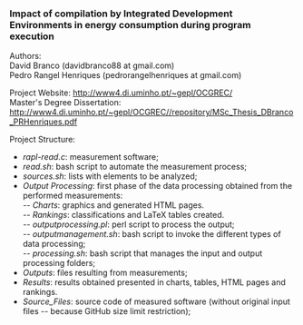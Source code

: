 ### Impact of compilation by Integrated Development Environments in energy consumption during program execution 
Authors: <br>
David Branco (davidbranco88 at gmail.com) <br>
Pedro Rangel Henriques (pedrorangelhenriques at gmail.com) <br>

Project Website: http://www4.di.uminho.pt/~gepl/OCGREC/ <br>
Master's Degree Dissertation: http://www4.di.uminho.pt/~gepl/OCGREC//repository/MSc_Thesis_DBranco_PRHenriques.pdf <br>

Project Structure:
- *rapl-read.c*: measurement software;
- *read.sh*: bash script to automate the measurement process;
- *sources.sh*: lists with elements to be analyzed;
- *Output Processing*: first phase of the data processing obtained from the performed measurements:<br>
-- *Charts*: graphics and generated HTML pages.<br>
-- *Rankings*: classifications and LaTeX tables created.<br>
-- *outputprocessing.pl*: perl script to process the output;<br>
-- *outputmanagement.sh*: bash script to invoke the different types of data processing;<br>
-- *processing.sh*: bash script that manages the input and output processing folders;
- *Outputs*: files resulting from measurements;
- *Results*: results obtained presented in charts, tables, HTML pages and rankings.
- *Source_Files*: source code of measured software (without original input files -- because GitHub size limit restriction);
